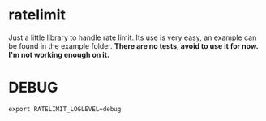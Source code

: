 
# ratelimit

Just a little library to handle rate limit. Its use is very easy, an example can be found in the example folder.
**There are no tests, avoid to use it for now. I'm not working enough on it.**

# DEBUG

```
export RATELIMIT_LOGLEVEL=debug
```
